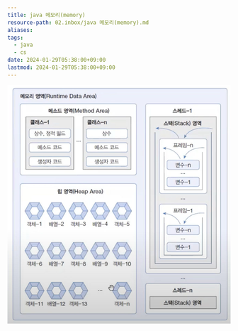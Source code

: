 ```yaml
---
title: java 메모리(memory)
resource-path: 02.inbox/java 메모리(memory).md
aliases:
tags:
  - java
  - cs
date: 2024-01-29T05:38:00+09:00
lastmod: 2024-01-29T05:38:00+09:00
---
```

![Pasted image 20240127113149-1](../08.media/20240127113149-1.jpeg)